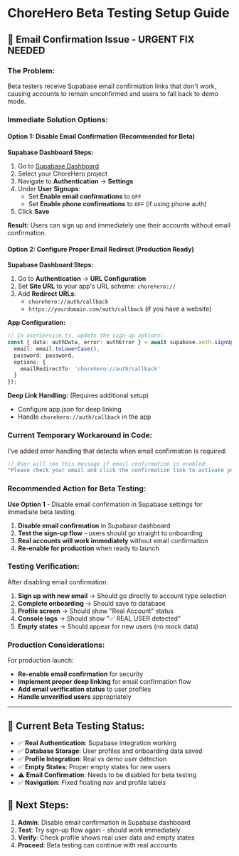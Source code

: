 # ChoreHero Beta Testing Setup Guide

## 🚨 **Email Confirmation Issue - URGENT FIX NEEDED**

### **The Problem:**
Beta testers receive Supabase email confirmation links that don't work, causing accounts to remain unconfirmed and users to fall back to demo mode.

### **Immediate Solution Options:**

#### **Option 1: Disable Email Confirmation (Recommended for Beta)**

**Supabase Dashboard Steps:**
1. Go to [Supabase Dashboard](https://supabase.com/dashboard)
2. Select your ChoreHero project
3. Navigate to **Authentication** → **Settings**
4. Under **User Signups**:
   - Set **Enable email confirmations** to `OFF`
   - Set **Enable phone confirmations** to `OFF` (if using phone auth)
5. Click **Save**

**Result:** Users can sign up and immediately use their accounts without email confirmation.

#### **Option 2: Configure Proper Email Redirect (Production Ready)**

**Supabase Dashboard Steps:**
1. Go to **Authentication** → **URL Configuration**
2. Set **Site URL** to your app's URL scheme: `chorehero://`
3. Add **Redirect URLs**:
   - `chorehero://auth/callback`
   - `https://yourdomain.com/auth/callback` (if you have a website)

**App Configuration:**
```typescript
// In userService.ts, update the sign-up options:
const { data: authData, error: authError } = await supabase.auth.signUp({
  email: email.toLowerCase(),
  password: password,
  options: {
    emailRedirectTo: 'chorehero://auth/callback'
  }
});
```

**Deep Link Handling:** (Requires additional setup)
- Configure app.json for deep linking
- Handle `chorehero://auth/callback` in the app

### **Current Temporary Workaround in Code:**

I've added error handling that detects when email confirmation is required:

```typescript
// User will see this message if email confirmation is enabled:
"Please check your email and click the confirmation link to activate your account. Then return to sign in."
```

### **Recommended Action for Beta Testing:**

**Use Option 1** - Disable email confirmation in Supabase settings for immediate beta testing.

1. **Disable email confirmation** in Supabase dashboard
2. **Test the sign-up flow** - users should go straight to onboarding
3. **Real accounts will work immediately** without email confirmation
4. **Re-enable for production** when ready to launch

### **Testing Verification:**

After disabling email confirmation:

1. **Sign up with new email** → Should go directly to account type selection
2. **Complete onboarding** → Should save to database
3. **Profile screen** → Should show "Real Account" status
4. **Console logs** → Should show "✅ REAL USER detected"
5. **Empty states** → Should appear for new users (no mock data)

### **Production Considerations:**

For production launch:
- **Re-enable email confirmation** for security
- **Implement proper deep linking** for email confirmation flow
- **Add email verification status** to user profiles
- **Handle unverified users** appropriately

---

## 🔧 **Current Beta Testing Status:**

- ✅ **Real Authentication**: Supabase integration working
- ✅ **Database Storage**: User profiles and onboarding data saved
- ✅ **Profile Integration**: Real vs demo user detection
- ✅ **Empty States**: Proper empty states for new users
- ⚠️ **Email Confirmation**: Needs to be disabled for beta testing
- ✅ **Navigation**: Fixed floating nav and profile labels

## 📝 **Next Steps:**

1. **Admin**: Disable email confirmation in Supabase dashboard
2. **Test**: Try sign-up flow again - should work immediately
3. **Verify**: Check profile shows real user data and empty states
4. **Proceed**: Beta testing can continue with real accounts 